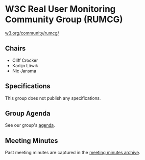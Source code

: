 # W3C Real User Monitoring Community Group (RUMCG)

[w3.org/community/rumcg/](https://www.w3.org/community/rumcg/)

## Chairs

* Cliff Crocker
* Karlijn Löwik
* Nic Jansma

## Specifications

This group does not publish any specifications.

## Group Agenda

See our group's [agenda][agenda].

## Meeting Minutes

Past meeting minutes are captured in the [meeting minutes archive][minutes].

[agenda]: https://docs.google.com/document/d/1rLCI3sySslyZXyZkx5r3c8J1RYBHgYoulyUu-KybLDw
[minutes]: https://w3c-cg.github.io/rum/meetings/